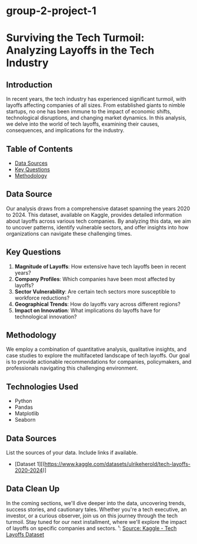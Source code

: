 # group-2-project-1





# **Surviving the Tech Turmoil: Analyzing Layoffs in the Tech Industry**
## Introduction
In recent years, the tech industry has experienced significant turmoil, with layoffs affecting companies of all sizes. From established giants to nimble startups, no one has been immune to the impact of economic shifts, technological disruptions, and changing market dynamics. In this analysis, we delve into the world of tech layoffs, examining their causes, consequences, and implications for the industry.

## Table of Contents
- [Data Sources](#data-source)
- [Key Questions](#key-questions)
- [Methodology](#methodology)

## Data Source
Our analysis draws from a comprehensive dataset spanning the years 2020 to 2024. This dataset, available on Kaggle, provides detailed information about layoffs across various tech companies. By analyzing this data, we aim to uncover patterns, identify vulnerable sectors, and offer insights into how organizations can navigate these challenging times.

## Key Questions
1. **Magnitude of Layoffs**: How extensive have tech layoffs been in recent years?
2. **Company Profiles**: Which companies have been most affected by layoffs?
3. **Sector Vulnerability**: Are certain tech sectors more susceptible to workforce reductions?
4. **Geographical Trends**: How do layoffs vary across different regions?
5. **Impact on Innovation**: What implications do layoffs have for technological innovation?
   
## Methodology
We employ a combination of quantitative analysis, qualitative insights, and case studies to explore the multifaceted landscape of tech layoffs. Our goal is to provide actionable recommendations for companies, policymakers, and professionals navigating this challenging environment.
## Technologies Used
- Python
- Pandas
- Matplotlib
- Seaborn
## Data Sources
List the sources of your data. Include links if available.

- [Dataset 1][(https://www.kaggle.com/datasets/ulrikeherold/tech-layoffs-2020-2024)]

## Data Clean Up 


In the coming sections, we'll dive deeper into the data, uncovering trends, success stories, and cautionary tales. Whether you're a tech executive, an investor, or a curious observer, join us on this journey through the tech turmoil.
Stay tuned for our next installment, where we'll explore the impact of layoffs on specific companies and sectors.
¹: [Source: Kaggle - Tech Layoffs Dataset](https://www.kaggle.com/techcrunch/2023-and-2024-tech-layoffs)

